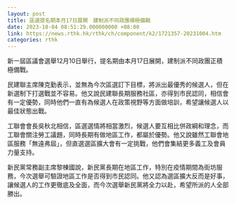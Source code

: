 ```yaml
---
layout: post
title: 區選提名期本月17日展開　建制派不同政團積極備戰
date: 2023-10-04 08:51:29.000000000 +08:00
link: https://news.rthk.hk/rthk/ch/component/k2/1721357-20231004.htm
categories: rthk
---
```


新一屆區議會選舉12月10日舉行，提名期由本月17日展開，建制派不同政團正積極備戰。

民建聯主席陳克勤表示，並無為今次區選訂下目標，將派出最優秀的候選人，但在新選制下打選戰並不容易。他又說民建聯長期服務社區，亦得到市民認同，相信會有一定優勢，同時他們一直有為候選人在政策視野等方面做培訓，希望讓候選人以最佳狀態出戰。

工聯會會長吳秋北相信，區選選情將相當激烈，候選人要互相比併政綱和理念，而工聯會關注勞工議題，同時長期有做地區工作，都屬於優勢。他又說雖然工聯會地區服務「無遠弗屆」，但直選選區擴大會有一定挑戰，他們會集結更多義工及會員力量支持。

新民黨常務副主席黎棟國說，新民黨長期在地區工作，特別在疫情期間為街坊服務，今次選舉可驗證地區工作是否得到市民認同。他又認為選區擴大反而是好事，讓候選人的工作更徹底及全面，而今次選舉新民黨將全力以赴，希望所派的人全部勝出。
